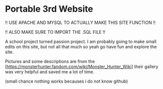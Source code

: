 # Portable 3rd Website


!! USE APACHE AND MYSQL TO ACTUALLY MAKE THIS SITE FUNCTION !!

!! ALSO MAKE SURE TO IMPORT THE .SQL FILE !!

A school project turned passion project.
I am probably going to make small edits on this site, but not all that much so yeah go have fun and explore the site.

Pictures and some descriptions are from the [https://monsterhunter.fandom.com/wiki/Monster_Hunter_Wiki] their gallery was very helpful and saved me a lot of time.

(small chance nothing works becauses i do not know github)

